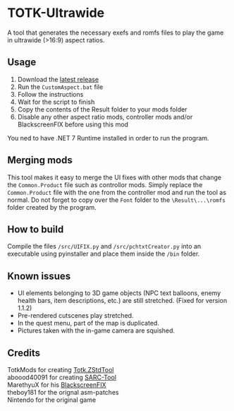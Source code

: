 # TOTK-Ultrawide
A tool that generates the necessary exefs and romfs files to play the game in ultrawide (>16:9) aspect ratios.
## Usage
1. Download the [latest release](https://github.com/Fruithapje21/TOTK-Ultrawide/releases/latest)
2. Run the `CustomAspect.bat` file
3. Follow the instructions
4. Wait for the script to finish
5. Copy the contents of the Result folder to your mods folder
6. Disable any other aspect ratio mods, controller mods and/or BlackscreenFIX before using this mod
   
You ned to have .NET 7 Runtime installed in order to run the program.
## Merging mods
This tool makes it easy to merge the UI fixes with other mods that change the `Common.Product` file such as controllor mods. Simply replace the `Common.Product` file with the one from the controller mod and run the tool as normal. Do not forget to copy over the `Font` folder to the `\Result\...\romfs` folder created by the program.
## How to build
Compile the files `/src/UIFIX.py` and `/src/pchtxtCreator.py` into an executable using pyinstaller and place them inside the `/bin` folder.
## Known issues
* UI elements belonging to 3D game objects (NPC text balloons, enemy health bars, item descriptions, etc.) are still stretched. (Fixed for version 1.1.2)
* Pre-rendered cutscenes play stretched.
* In the quest menu, part of the map is duplicated.  
* Pictures taken with the in-game camera are squished.  
## Credits
TotkMods for creating [Totk.ZStdTool](https://github.com/TotkMods/Totk.ZStdTool)  
aboood40091 for creating [SARC-Tool](https://github.com/aboood40091/SARC-Tool)  
MarethyuX for his [BlackscreenFIX](https://www.reddit.com/r/NewYuzuPiracy/comments/13hq70a/60_fps_mod_black_screen_fix_not_thoroughly_tested/)  
theboy181 for the orignal asm-patches  
Nintendo for the original game
